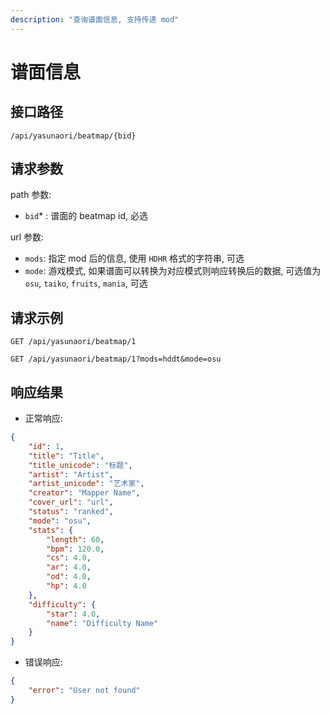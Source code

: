 ```yaml
---
description: "查询谱面信息, 支持传递 mod"
---
```


# 谱面信息

## 接口路径
    
`/api/yasunaori/beatmap/{bid}`

## 请求参数

path 参数:

- `bid`* : 谱面的 beatmap id, 必选

url 参数:

- `mods`: 指定 mod 后的信息, 使用 `HDHR` 格式的字符串, 可选
- `mode`: 游戏模式, 如果谱面可以转换为对应模式则响应转换后的数据,
          可选值为 `osu`, `taiko`, `fruits`, `mania`, 可选

## 请求示例

```http request
GET /api/yasunaori/beatmap/1
```

```http request
GET /api/yasunaori/beatmap/1?mods=hddt&mode=osu
```

## 响应结果

- 正常响应:
```json
{
    "id": 1,
    "title": "Title",
    "title_unicode": "标题",
    "artist": "Artist",
    "artist_unicode": "艺术家",
    "creator": "Mapper Name",
    "cover_url": "url",
    "status": "ranked",
    "mode": "osu",
    "stats": {
        "length": 60,
        "bpm": 120.0,
        "cs": 4.0,
        "ar": 4.0,
        "od": 4.0,
        "hp": 4.0
    },
    "difficulty": {
        "star": 4.0,
        "name": "Difficulty Name"
    }
}
```

- 错误响应:

```json
{
    "error": "User not found"
}
```
